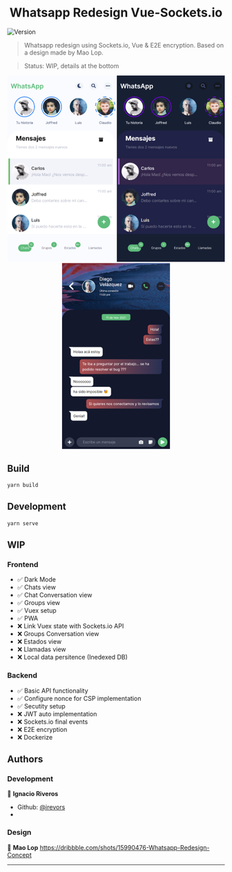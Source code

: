 <h1 align="center">Whatsapp Redesign Vue-Sockets.io</h1>
<p>
  <img alt="Version" src="https://img.shields.io/badge/version-0.1-blue.svg?cacheSeconds=2592000" />
</p>

> Whatsapp redesign using Sockets.io, Vue & E2E encryption. Based on a design made by Mao Lop. 

> Status: WIP, details at the bottom

<div align="center">
  <img src="images/wsp_chats.png" width="250" />
  <img src="images/wsp_chats--dark.png" width="250" />
  <img src="images/wsp_conversation.png" width="250" />
</div>


## Build

```sh
yarn build
```

## Development 

```sh
yarn serve
```

## WIP

### Frontend
<ul>
<li> ✅ Dark Mode </li>
<li> ✅ Chats view </li> 
<li> ✅ Chat Conversation view </li> 
<li> ✅ Groups view </li> 
<li> ✅ Vuex setup </li> 
<li> ✅ PWA </li> 
<li> ❌ Link Vuex state with Sockets.io API </li> 
<li> ❌ Groups Conversation view </li> 
<li> ❌ Estados view </li> 
<li> ❌ Llamadas view </li> 
<li> ❌ Local data persitence (Inedexed DB) </li> 
</ul>

### Backend
<ul>
<li> ✅ Basic API functionality </li>
<li> ✅ Configure nonce for CSP implementation </li> 
<li> ✅ Secutity setup </li> 
<li> ❌ JWT auto implementation </li> 
<li> ❌ Sockets.io final events </li> 
<li> ❌ E2E encryption </li> 
<li> ❌ Dockerize </li> 
</ul>


## Authors

### Development
👤 **Ignacio Riveros**
* Github: [@irevors](https://github.com/irevors)
* 
### Design
👤 **Mao Lop**
https://dribbble.com/shots/15990476-Whatsapp-Redesign-Concept



***
